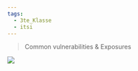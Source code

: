 ```yaml
---
tags:
  - 3te_Klasse
  - itsi
---
```

> Common vulnerabilities & Exposures

![](Stefan%20Fürst%20CVE%20aufgabe.excalidraw.svg)